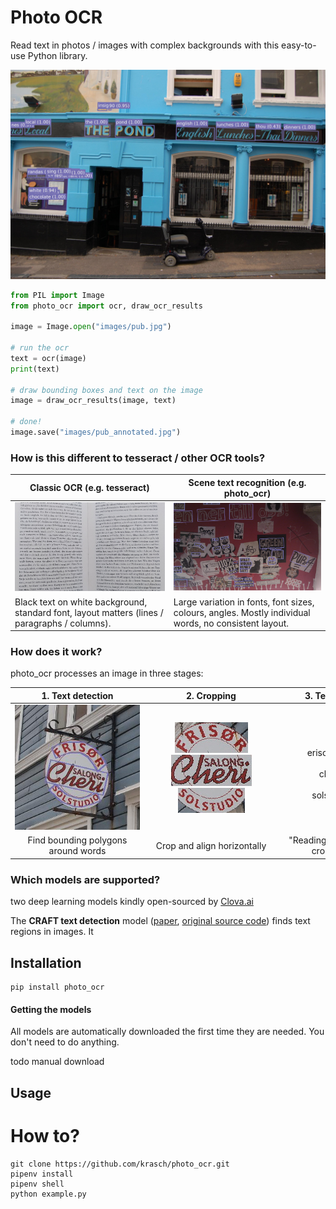 # Photo OCR

Read text in photos / images with complex backgrounds with this easy-to-use Python library.

![Image showing recognized text](images/pub.jpg "Image showing recognized text")

```python
from PIL import Image
from photo_ocr import ocr, draw_ocr_results

image = Image.open("images/pub.jpg")

# run the ocr
text = ocr(image)
print(text)

# draw bounding boxes and text on the image
image = draw_ocr_results(image, text)

# done!
image.save("images/pub_annotated.jpg")
```



### How is this different to tesseract / other OCR tools?

|Classic OCR (e.g. tesseract)| Scene text recognition (e.g. photo_ocr) |
--- | --- |
|![Photo of a book page](images/book.jpg "Photo of a book page")|![Photo of a board with many stickers and graffiti](images/stickers.jpg "Photo of a board with many stickers and graffiti")|
|Black text on white background, standard font, layout matters (lines / paragraphs / columns). | Large variation in fonts, font sizes, colours, angles. Mostly individual words, no consistent layout.|

### How does it work?

photo_ocr processes an image in three stages:

| <div style="width:200px">1. Text detection </div> | <div style="width:200px">2. Cropping</div> | <div style="width:200px">3. Text recognition </div>| 
:---: | :---: | :---: |
![](images/hairdresser.jpg) | ![](images/crop0.png) <br/>![](images/crop1.png)  <br/>![](images/crop2.png)| <br/> erisox (0.08, fail!), <br/> <br/>cheri (0.97),<br/><br/>solstudio (0.94) |
Find bounding polygons around words | Crop and align horizontally | "Reading" the text from the cropped images |
### Which models are supported?

two deep learning models kindly open-sourced by [Clova.ai](https://clova.ai)

The __CRAFT text detection__ model ([paper](https://arxiv.org/pdf/1904.01941.pdf), [original source code](https://github.com/clovaai/CRAFT-pytorch)) finds text
regions in images. It 



## Installation



```
pip install photo_ocr
```


#### Getting the models

All models are automatically downloaded the first time they are needed. You
don't need to do anything.

todo manual download

## Usage

# How to?

```
git clone https://github.com/krasch/photo_ocr.git
pipenv install
pipenv shell
python example.py
```